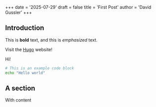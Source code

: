 +++
date = '2025-07-29'
draft = false
title = 'First Post'
author = 'David Gussler'
+++

## Introduction

This is **bold** text, and this is *emphasized* text.

Visit the [Hugo](https://gohugo.io) website!

Hi!

```bash
# This is an example code block
echo "Hello world"
```

## A section

With content
